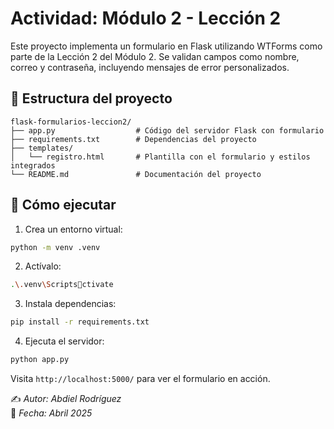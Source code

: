 # Actividad: Módulo 2 - Lección 2

Este proyecto implementa un formulario en Flask utilizando WTForms como parte de la Lección 2 del Módulo 2. Se validan campos como nombre, correo y contraseña, incluyendo mensajes de error personalizados.

## 📁 Estructura del proyecto

```
flask-formularios-leccion2/
├── app.py                  # Código del servidor Flask con formulario
├── requirements.txt        # Dependencias del proyecto
├── templates/
│   └── registro.html       # Plantilla con el formulario y estilos integrados
└── README.md               # Documentación del proyecto
```

## 🚀 Cómo ejecutar

1. Crea un entorno virtual:

```bash
python -m venv .venv
```

2. Actívalo:

```bash
.\.venv\Scriptsctivate
```

3. Instala dependencias:

```bash
pip install -r requirements.txt
```

4. Ejecuta el servidor:

```bash
python app.py
```

Visita `http://localhost:5000/` para ver el formulario en acción.

✍️ _Autor: Abdiel Rodríguez_  
📅 _Fecha: Abril 2025_
